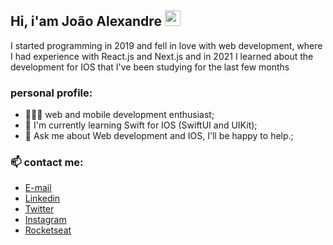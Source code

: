## Hi, i'am João Alexandre <img src="https://media.giphy.com/media/hvRJCLFzcasrR4ia7z/giphy.gif" width="25px">

<!-- <img align="right" alt="GIF" src="https://media1.giphy.com/media/USV0ym3bVWQJJmNu3N/giphy.gif?cid=ecf05e47ctyu8c1agu29abhvmujsvyrqp94k39bip16u1ecw&rid=giphy.gif&ct=g" width="200" height="200" /> -->

I started programming in 2019 and fell in love with web development, where I had experience with React.js and Next.js and in 2021 I learned about the development for IOS that I've been studying for the last few months

### personal profile:

- 👨🏻‍💻 web and mobile development enthusiast;
- 🚀 I'm currently learning Swift for IOS (SwiftUI and UIKit);
- 💬 Ask me about Web development and IOS, I'll be happy to help.;

### 📫 contact me:

- [E-mail](mailto:joaoalexandre.bitar@gmail.com)
- [Linkedin](https://linkedin.com/in/alexandre-bitar)
- [Twitter](https://twitter.com/alexandrebitar_)
- [Instagram](https://www.instagram.com/joao.alexandreb/)
- [Rocketseat](https://app.rocketseat.com.br/me/joao-alexandre)
